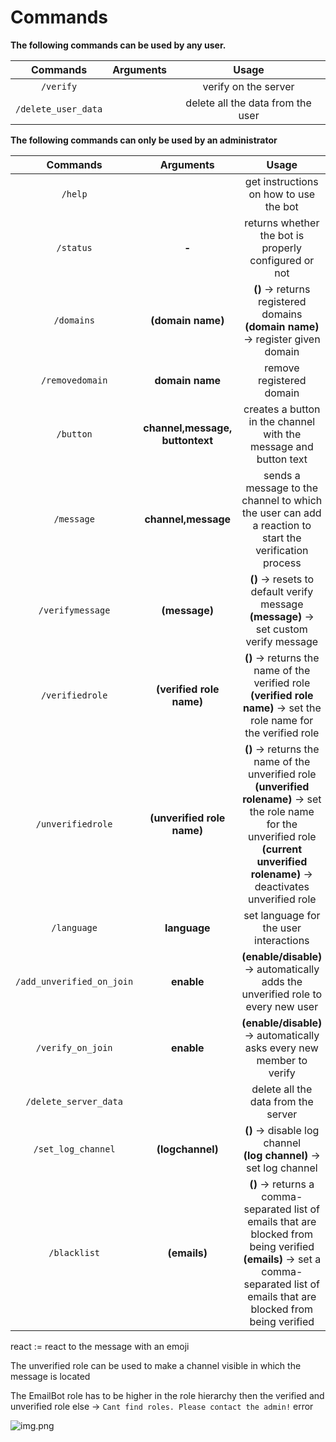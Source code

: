 # Commands

**The following commands can be used by any user.**

|      Commands       | Arguments |               Usage               |
|:-------------------:|:---------:|:---------------------------------:|
|      `/verify`      |           |       verify on the server        |
| `/delete_user_data` |           | delete all the data from the user |

**The following commands can only be used by an administrator**

|         Commands          |            Arguments            |                                                                                                Usage                                                                                                |
|:-------------------------:|:-------------------------------:|:---------------------------------------------------------------------------------------------------------------------------------------------------------------------------------------------------:|
|          `/help`          |                                 |                                                                               get instructions on how to use the bot                                                                                |
|         `/status`         |              **-**              |                                                                        returns whether the bot is properly configured or not                                                                        |
|         `/domains`        |        **(domain name)**        |                                                         **()** -> returns registered domains<br>**(domain name)** -> register given domain                                                          |
|      `/removedomain`      |         **domain name**         |                                                                                      remove registered domain                                                                                       |
|         `/button`         | **channel,message, buttontext** |                                                                  creates a button in the channel with the message and button text                                                                   |
|        `/message`         |       **channel,message**       |                                                sends a message to the channel to which the user can add a reaction to start the verification process                                                |
|     `/verifymessage`      |          **(message)**          |                                                     **()** -> resets to default verify message <br> **(message)** -> set custom verify message                                                      |
|      `/verifiedrole`      |    **(verified role name)**     |                                      **()** -> returns the name of the verified role <br> **(verified role name)** -> set the role name for the verified role                                       |
|     `/unverifiedrole`     |   **(unverified role name)**    | **()** -> returns the name of the unverified role <br> **(unverified rolename)** -> set the role name for the unverified role <br> **(current unverified rolename)** -> deactivates unverified role |
|        `/language`        |          **language**           |                                                                               set language for the user interactions                                                                                |
| `/add_unverified_on_join` |           **enable**            |                                                          **(enable/disable)** -> automatically adds the unverified role to every new user                                                           |
|     `/verify_on_join`     |           **enable**            |                                                                **(enable/disable)** -> automatically asks every new member to verify                                                                |
|   `/delete_server_data`   |                                 |                                                                                 delete all the data from the server                                                                                 |
|    `/set_log_channel`     |        **(logchannel)**         |                                                               **()** -> disable log channel <br> **(log channel)** -> set log channel                                                               |
|       `/blacklist`        |          **(emails)**           |       **()** -> returns a comma-separated list of emails that are blocked from being verified <br> **(emails)** -> set a comma-separated list of emails that are blocked from being verified        |

react := react to the message with an emoji

The unverified role can be used to make a channel visible in which the message is located

The EmailBot role has to be higher in the role hierarchy then the verified and unverified role else
-> `Cant find roles. Please contact the admin!` error

![img.png](https://raw.githubusercontent.com/lkaesberg/EmailBot/main/images/bothierarchy.png)
